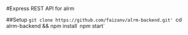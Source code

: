 #Express REST API for alrm

##Setup
`git clone https://github.com/faizanv/alrm-backend.git'
`cd alrm-backend && npm install`
`npm start`

